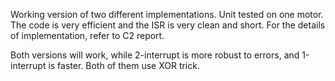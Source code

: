 Working version of two different implementations. 
Unit tested on one motor. 
The code is very efficient and the ISR is very clean and short. 
For the details of implementation, refer to C2 report. 

Both versions will work, while 2-interrupt is more robust to errors, and 1-interrupt is faster. 
Both of them use XOR trick. 
